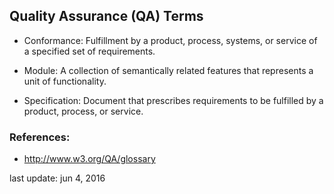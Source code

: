 ## Quality Assurance (QA) Terms

- Conformance: Fulfillment by a product, process, systems, or service of a specified set of requirements.

- Module: A collection of semantically related features that represents a unit of functionality.

- Specification: Document that prescribes requirements to be fulfilled by a product, process, or service.

### References:

- <http://www.w3.org/QA/glossary>

last update: jun 4, 2016
